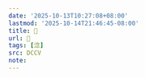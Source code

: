 ```yaml
---
date: '2025-10-13T10:27:08+08:00'
lastmod: '2025-10-14T21:46:45-08:00'
title: 􂻒
url: 􂻒
tags: [淰]
src: DCCV
note:
---
```

